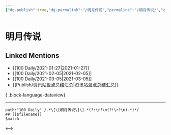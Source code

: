 ```yaml
---
{"dg-publish":true,"dg-permalink":"/明月传说","permalink":"/明月传说/","created":"2023-04-08T21:52:08.000+08:00","updated":"2023-04-08T21:52:08.000+08:00"}
---
```


# 明月传说

## Linked Mentions
- [[100 Daily/2021-01-27\|2021-01-27]]
- [[100 Daily/2021-02-05\|2021-02-05]]
- [[100 Daily/2021-03-05\|2021-03-05]]
- [[Publish/资讯站盘点总结汇总\|资讯站盘点总结汇总]]

{ .block-language-dataview}

---

```expander
path:"100 Daily" /.*\[\[明月传说\]\].*(?:\r?\n(?!\r?\n).*)*/
## [[$filename]]
$match
```

<-->